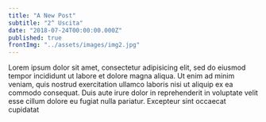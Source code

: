 ```yaml
---
title: "A New Post"
subtitle: "2^ Uscita"
date: "2018-07-24T00:00:00.000Z"
published: true
frontImg: "../assets/images/img2.jpg"
---
```


Lorem ipsum dolor sit amet, consectetur adipisicing elit, sed do eiusmod tempor incididunt ut labore et dolore magna aliqua. Ut enim ad minim veniam, quis nostrud exercitation ullamco laboris nisi ut aliquip ex ea commodo consequat. Duis aute irure dolor in reprehenderit in voluptate velit esse cillum dolore eu fugiat nulla pariatur. Excepteur sint occaecat cupidatat